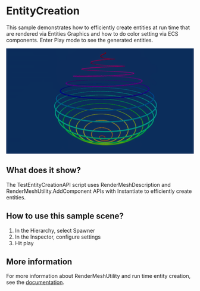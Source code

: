 # EntityCreation

This sample demonstrates how to efficiently create entities at run time that are rendered via Entities Graphics and how to do color setting via ECS components. Enter Play mode to see the generated entities.

<img src="../../../READMEimages/EntityCreationAPI.PNG" width="600">

## What does it show?

The TestEntityCreationAPI script uses RenderMeshDescription and RenderMeshUtility.AddComponent APIs with Instantiate to efficiently create entities.

## How to use this sample scene?

1. In the Hierarchy, select Spawner
2. In the Inspector, configure settings
3. Hit play

## More information

For more information about RenderMeshUtility and run time entity creation, see the [documentation](https://docs.unity3d.com/Packages/com.unity.entities.graphics@1.0/manual/runtime-entity-creation.html).

